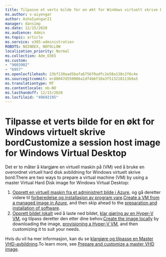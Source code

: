```yaml
---
title: Tilpasse et verts bilde for en økt for Windows virtuelt skrive bord
ms.author: v-aiyengar
author: AshaIyengar21
manager: dansimp
ms.date: 12/15/2020
ms.audience: Admin
ms.topic: article
ms.service: o365-administration
ROBOTS: NOINDEX, NOFOLLOW
localization_priority: Normal
ms.collection: Adm_O365
ms.custom:
- "9003902"
- "6957"
ms.openlocfilehash: 23bf130aad5bafa6756f0adfc2e58a130c2f6c4e
ms.sourcegitcommit: ec88047d550006a1df4b6f10a3f513218113b9a5
ms.translationtype: MT
ms.contentlocale: nb-NO
ms.lasthandoff: 12/15/2020
ms.locfileid: "49692195"
---
```

# <a name="customize-a-session-host-image-for-windows-virtual-desktop"></a><span data-ttu-id="f8a32-102">Tilpasse et verts bilde for en økt for Windows virtuelt skrive bord</span><span class="sxs-lookup"><span data-stu-id="f8a32-102">Customize a session host image for Windows Virtual Desktop</span></span>

<span data-ttu-id="f8a32-103">Det er to måter å klargjøre en virtuell maskin på (VM) ved å bruke en overordnet virtuell hard disk avbildning for Windows virtuelt skrive bord:</span><span class="sxs-lookup"><span data-stu-id="f8a32-103">There are two ways to prepare a virtual machine (VM) by using a master Virtual Hard Disk image for Windows Virtual Desktop:</span></span>

1. <span data-ttu-id="f8a32-104">[Opprett en virtuell maskin fra et administrert bilde i Azure](https://go.microsoft.com/fwlink/?linkid=2127906), og gå deretter videre til [forberedelse og installasjon av program vare](https://go.microsoft.com/fwlink/?linkid=2128064).</span><span class="sxs-lookup"><span data-stu-id="f8a32-104">[Create a VM from a managed image in Azure](https://go.microsoft.com/fwlink/?linkid=2127906), and then skip ahead to the [preparation and installation of software](https://go.microsoft.com/fwlink/?linkid=2128064).</span></span>
1. <span data-ttu-id="f8a32-105">[Opprett bildet lokalt](https://go.microsoft.com/fwlink/?linkid=2128065) ved å laste ned bildet, [klar gjøring av en Hyper-V VM](https://go.microsoft.com/fwlink/?linkid=2127907), og tilpass deretter den etter dine behov.</span><span class="sxs-lookup"><span data-stu-id="f8a32-105">[Create the image locally](https://go.microsoft.com/fwlink/?linkid=2128065) by downloading the image, [provisioning a Hyper-V VM](https://go.microsoft.com/fwlink/?linkid=2127907), and then customizing it to suit your needs.</span></span>

<span data-ttu-id="f8a32-106">Hvis du vil ha mer informasjon, kan du se [klargjøre og tilpasse en Master VHD-avbildning](https://go.microsoft.com/fwlink/?linkid=2127838).</span><span class="sxs-lookup"><span data-stu-id="f8a32-106">To learn more, see [Prepare and customize a master VHD image](https://go.microsoft.com/fwlink/?linkid=2127838).</span></span>